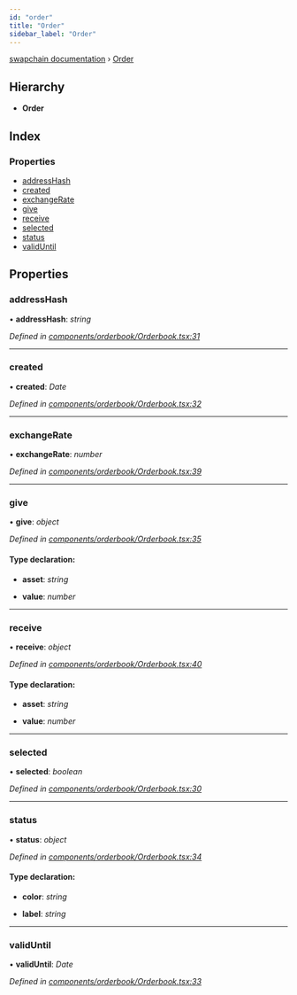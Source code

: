 ```yaml
---
id: "order"
title: "Order"
sidebar_label: "Order"
---
```


[swapchain documentation](../globals.md) › [Order](order.md)

## Hierarchy

- **Order**

## Index

### Properties

- [addressHash](order.md#addresshash)
- [created](order.md#created)
- [exchangeRate](order.md#exchangerate)
- [give](order.md#give)
- [receive](order.md#receive)
- [selected](order.md#selected)
- [status](order.md#status)
- [validUntil](order.md#validuntil)

## Properties

### addressHash

• **addressHash**: _string_

_Defined in [components/orderbook/Orderbook.tsx:31](https://github.com/chronark/swapchain/blob/9502eb6/src/components/orderbook/Orderbook.tsx#L31)_

---

### created

• **created**: _Date_

_Defined in [components/orderbook/Orderbook.tsx:32](https://github.com/chronark/swapchain/blob/9502eb6/src/components/orderbook/Orderbook.tsx#L32)_

---

### exchangeRate

• **exchangeRate**: _number_

_Defined in [components/orderbook/Orderbook.tsx:39](https://github.com/chronark/swapchain/blob/9502eb6/src/components/orderbook/Orderbook.tsx#L39)_

---

### give

• **give**: _object_

_Defined in [components/orderbook/Orderbook.tsx:35](https://github.com/chronark/swapchain/blob/9502eb6/src/components/orderbook/Orderbook.tsx#L35)_

#### Type declaration:

- **asset**: _string_

- **value**: _number_

---

### receive

• **receive**: _object_

_Defined in [components/orderbook/Orderbook.tsx:40](https://github.com/chronark/swapchain/blob/9502eb6/src/components/orderbook/Orderbook.tsx#L40)_

#### Type declaration:

- **asset**: _string_

- **value**: _number_

---

### selected

• **selected**: _boolean_

_Defined in [components/orderbook/Orderbook.tsx:30](https://github.com/chronark/swapchain/blob/9502eb6/src/components/orderbook/Orderbook.tsx#L30)_

---

### status

• **status**: _object_

_Defined in [components/orderbook/Orderbook.tsx:34](https://github.com/chronark/swapchain/blob/9502eb6/src/components/orderbook/Orderbook.tsx#L34)_

#### Type declaration:

- **color**: _string_

- **label**: _string_

---

### validUntil

• **validUntil**: _Date_

_Defined in [components/orderbook/Orderbook.tsx:33](https://github.com/chronark/swapchain/blob/9502eb6/src/components/orderbook/Orderbook.tsx#L33)_
